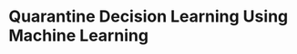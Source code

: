 # Quarantine Decision Learning Using Machine Learning

[](https://raw.githubusercontent.com/cridonoso/QuarantineModel/main/Presentation/cm.png)

[](https://raw.githubusercontent.com/cridonoso/QuarantineModel/main/Presentation/importance.png)

